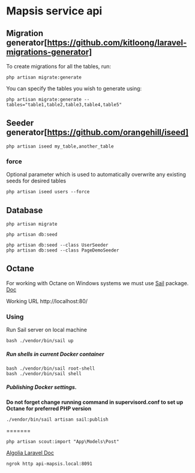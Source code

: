 # Mapsis service api

## Migration generator[https://github.com/kitloong/laravel-migrations-generator]

To create migrations for all the tables, run:

```terminal
php artisan migrate:generate
```

You can specify the tables you wish to generate using:

```terminal
php artisan migrate:generate --tables="table1,table2,table3,table4,table5"
```

## Seeder generator[https://github.com/orangehill/iseed]

```terminal
php artisan iseed my_table,another_table
```

### force

Optional parameter which is used to automatically overwrite any existing seeds for desired tables

```terminal
php artisan iseed users --force
```

## Database

```terminal
php artisan migrate
```

```terminal
php artisan db:seed
```

```terminal
php artisan db:seed --class UserSeeder
php artisan db:seed --class PageDemoSeeder
```

## Octane

For working with Octane on Windows systems we must use [Sail](https://laravel.com/docs/9.x/sail) package.
[Doc](https://laravel.com/docs/9.x/octane#roadrunner-via-laravel-sail)

Working URL http://localhost:80/

### Using

Run Sail server on local machine

```terminal
bash ./vendor/bin/sail up
```

##### Run shells in current Docker container 

```terminal
bash ./vendor/bin/sail root-shell
bash ./vendor/bin/sail shell
```

##### Publishing Docker settings. 

**Do not forget change running command in supervisord.conf to set up Octane for preferred PHP version**

```terminal
./vendor/bin/sail artisan sail:publish
```
=======
```terminal
php artisan scout:import "App\Models\Post"
```

[Algolia Laravel Doc](https://www.algolia.com/doc/framework-integration/laravel/searching/server-side-search/?client=php)


```terminal
ngrok http api-mapsis.local:8091
```
